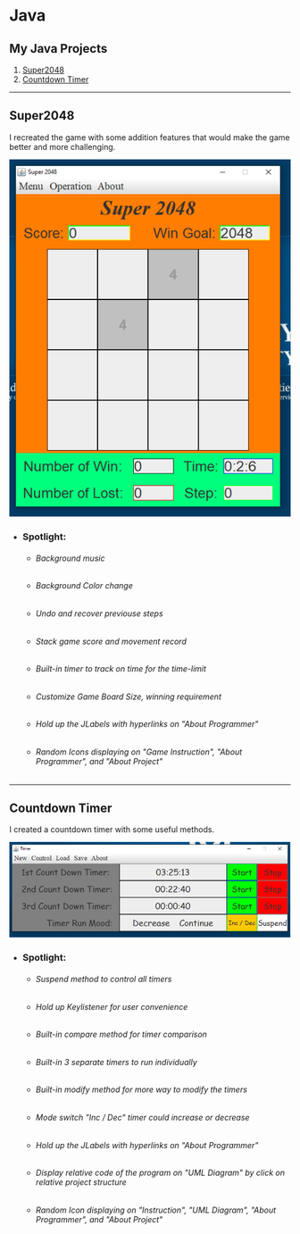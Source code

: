 # Java
## My Java Projects
1. [Super2048](#super2048)
2. [Countdown Timer](#countdown-timer)
---





## Super2048
I recreated the game with some addition features that would make the game better and more challenging.

![Super2048](https://github.com/RunquanYe/Java/blob/master/img/204801.PNG "Super2048")

* ### Spotlight:
    * ###### Background music
    * ###### Background Color change
    * ###### Undo and recover previouse steps
    * ###### Stack game score and movement record
    * ###### Built-in timer to track on time for the time-limit
    * ###### Customize Game Board Size, winning requirement
    * ###### Hold up the JLabels with hyperlinks on "About Programmer"
    * ###### Random Icons displaying on "Game Instruction", "About Programmer", and "About Project" 

---






## Countdown Timer
I created a countdown timer with some useful methods.

![Countdown Timer](https://github.com/RunquanYe/Java/blob/master/img/c01.PNG "Countdown Timer")

* ### Spotlight:
    * ###### Suspend method to control all timers
    * ###### Hold up Keylistener for user convenience
    * ###### Built-in compare method for timer comparison
    * ###### Built-in 3 separate timers to run individually
    * ###### Built-in modify method for more way to modify the timers 
    * ###### Mode switch "Inc / Dec" timer could increase or decrease
    * ###### Hold up the JLabels with hyperlinks on "About Programmer"
    * ###### Display relative code of the program on "UML Diagram" by click on relative project structure
    * ###### Random Icon displaying on "Instruction", "UML Diagram", "About Programmer", and "About Project"
